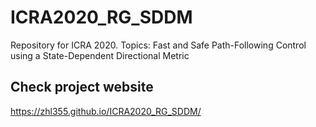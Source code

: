 # ICRA2020_RG_SDDM
Repository for ICRA 2020. Topics: Fast and Safe Path-Following Control using a State-Dependent Directional Metric


## Check project website 
https://zhl355.github.io/ICRA2020_RG_SDDM/